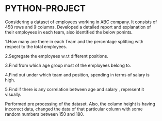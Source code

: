 # PYTHON-PROJECT

Considering a  dataset of employees working in ABC company. It consists of 458 rows and 9 columns. Developed a detailed report and explanation of their employees in each team, also identified the below ponints.

1.How many are there in each Team and the percentage splitting with respect to the total employees.

2.Segregate the employees w.r.t different positions.

3.Find from which age group most of the employees belong to.

4.Find out under which team and position, spending in terms of salary is high.

5.Find if there is any correlation between age and salary , represent it visually.

Performed pre processing of the dataset. Also, the column height is having incorrect data, changed the data of that particular column with some random numbers between 150 and 180. 
